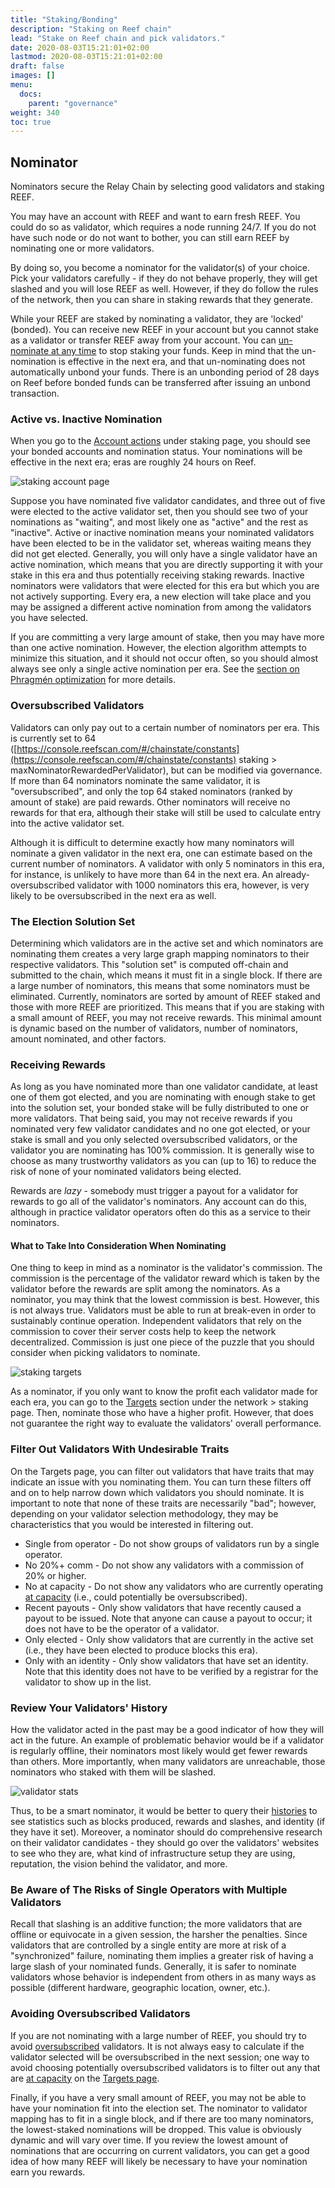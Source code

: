 ```yaml
---
title: "Staking/Bonding"
description: "Staking on Reef chain"
lead: "Stake on Reef chain and pick validators."
date: 2020-08-03T15:21:01+02:00
lastmod: 2020-08-03T15:21:01+02:00
draft: false
images: []
menu:
  docs:
    parent: "governance"
weight: 340
toc: true
---
```


## Nominator

Nominators secure the Relay Chain by selecting good validators and staking REEF.

You may have an account with REEF and want to earn fresh REEF. You could do so as validator, which requires a node running 24/7. If you do not have such node or do not want to bother, you can still earn REEF by nominating one or more validators.

By doing so, you become a nominator for the validator(s) of your choice. Pick your validators carefully - if they do not behave properly, they will get slashed and you will lose REEF as well. However, if they do follow the rules of the network, then you can share in staking rewards that they generate.

While your REEF are staked by nominating a validator, they are 'locked' (bonded). You can receive new REEF in your account but you cannot stake as a validator or transfer REEF away from your account. You can [un-nominate at any time](https://wiki.polkadot.network/docs/maintain-guides-how-to-unbond) to stop staking your funds. Keep in mind that the un-nomination is effective in the next era, and that un-nominating does not automatically unbond your funds. There is an unbonding period of 28 days on Reef before bonded funds can be transferred after issuing an unbond transaction.


### Active vs. Inactive Nomination

When you go to the [Account actions](https://console.reefscan.com/#/staking/actions) under staking page, you should see your bonded accounts and nomination status. Your nominations will be effective in the next era; eras are roughly 24 hours on Reef.





![staking account page](/images/staking-1.png "")


Suppose you have nominated five validator candidates, and three out of five were elected to the active validator set, then you should see two of your nominations as "waiting", and most likely one as "active" and the rest as "inactive". Active or inactive nomination means your nominated validators have been elected to be in the validator set, whereas waiting means they did not get elected. Generally, you will only have a single validator have an active nomination, which means that you are directly supporting it with your stake in this era and thus potentially receiving staking rewards. Inactive nominators were validators that were elected for this era but which you are not actively supporting. Every era, a new election will take place and you may be assigned a different active nomination from among the validators you have selected.

If you are committing a very large amount of stake, then you may have more than one active nomination. However, the election algorithm attempts to minimize this situation, and it should not occur often, so you should almost always see only a single active nomination per era. See the [section on Phragmén optimization](https://wiki.polkadot.network/docs/learn-phragmen#optimizations) for more details.


### Oversubscribed Validators

Validators can only pay out to a certain number of nominators per era. This is currently set to 64 ([https://console.reefscan.com/#/chainstate/constants](https://console.reefscan.com/#/chainstate/constants) staking > maxNominatorRewardedPerValidator), but can be modified via governance. If more than 64 nominators nominate the same validator, it is "oversubscribed", and only the top 64 staked nominators (ranked by amount of stake) are paid rewards. Other nominators will receive no rewards for that era, although their stake will still be used to calculate entry into the active validator set.

Although it is difficult to determine exactly how many nominators will nominate a given validator in the next era, one can estimate based on the current number of nominators. A validator with only 5 nominators in this era, for instance, is unlikely to have more than 64 in the next era. An already-oversubscribed validator with 1000 nominators this era, however, is very likely to be oversubscribed in the next era as well.


### The Election Solution Set

Determining which validators are in the active set and which nominators are nominating them creates a very large graph mapping nominators to their respective validators. This "solution set" is computed off-chain and submitted to the chain, which means it must fit in a single block. If there are a large number of nominators, this means that some nominators must be eliminated. Currently, nominators are sorted by amount of REEF staked and those with more REEF are prioritized. This means that if you are staking with a small amount of REEF, you may not receive rewards. This minimal amount is dynamic based on the number of validators, number of nominators, amount nominated, and other factors.


### Receiving Rewards

As long as you have nominated more than one validator candidate, at least one of them got elected, and you are nominating with enough stake to get into the solution set, your bonded stake will be fully distributed to one or more validators. That being said, you may not receive rewards if you nominated very few validator candidates and no one got elected, or your stake is small and you only selected oversubscribed validators, or the validator you are nominating has 100% commission. It is generally wise to choose as many trustworthy validators as you can (up to 16) to reduce the risk of none of your nominated validators being elected.

Rewards are _lazy_ - somebody must trigger a payout for a validator for rewards to go all of the validator's nominators. Any account can do this, although in practice validator operators often do this as a service to their nominators.


#### **What to Take Into Consideration When Nominating**

One thing to keep in mind as a nominator is the validator's commission. The commission is the percentage of the validator reward which is taken by the validator before the rewards are split among the nominators. As a nominator, you may think that the lowest commission is best. However, this is not always true. Validators must be able to run at break-even in order to sustainably continue operation. Independent validators that rely on the commission to cover their server costs help to keep the network decentralized. Commission is just one piece of the puzzle that you should consider when picking validators to nominate.





![staking targets](/images/staking-2.png "")


As a nominator, if you only want to know the profit each validator made for each era, you can go to the [Targets](https://console.reefscan.com/#/staking/targets) section under the network > staking page. Then, nominate those who have a higher profit. However, that does not guarantee the right way to evaluate the validators' overall performance.


### Filter Out Validators With Undesirable Traits

On the Targets page, you can filter out validators that have traits that may indicate an issue with you nominating them. You can turn these filters off and on to help narrow down which validators you should nominate. It is important to note that none of these traits are necessarily "bad"; however, depending on your validator selection methodology, they may be characteristics that you would be interested in filtering out.



* Single from operator - Do not show groups of validators run by a single operator.
* No 20%+ comm - Do not show any validators with a commission of 20% or higher.
* No at capacity - Do not show any validators who are currently operating [at capacity](https://wiki.polkadot.network/docs/glossary#capacity) (i.e., could potentially be oversubscribed).
* Recent payouts - Only show validators that have recently caused a payout to be issued. Note that anyone can cause a payout to occur; it does not have to be the operator of a validator.
* Only elected - Only show validators that are currently in the active set (i.e., they have been elected to produce blocks this era).
* Only with an identity - Only show validators that have set an identity. Note that this identity does not have to be verified by a registrar for the validator to show up in the list.


### Review Your Validators' History


 How the validator acted in the past may be a good indicator of how they will act in the future. An example of problematic behavior would be if a validator is regularly offline, their nominators most likely would get fewer rewards than others. More importantly, when many validators are unreachable, those nominators who staked with them will be slashed.





![validator stats](/images/staking-3.png "")


Thus, to be a smart nominator, it would be better to query their [histories](https://console.reefscan.com/#/staking/query/) to see statistics such as blocks produced, rewards and slashes, and identity (if they have it set). Moreover, a nominator should do comprehensive research on their validator candidates - they should go over the validators' websites to see who they are, what kind of infrastructure setup they are using, reputation, the vision behind the validator, and more.


### Be Aware of The Risks of Single Operators with Multiple Validators

Recall that slashing is an additive function; the more validators that are offline or equivocate in a given session, the harsher the penalties. Since validators that are controlled by a single entity are more at risk of a "synchronized" failure, nominating them implies a greater risk of having a large slash of your nominated funds. Generally, it is safer to nominate validators whose behavior is independent from others in as many ways as possible (different hardware, geographic location, owner, etc.).


### Avoiding Oversubscribed Validators

If you are not nominating with a large number of REEF, you should try to avoid [oversubscribed](https://wiki.polkadot.network/docs/glossary#oversubscribed) validators. It is not always easy to calculate if the validator selected will be oversubscribed in the next session; one way to avoid choosing potentially oversubscribed validators is to filter out any that are [at capacity](https://wiki.polkadot.network/docs/glossary#capacity) on the [Targets page](https://console.reefscan.com/#/staking/targets).

Finally, if you have a very small amount of REEF, you may not be able to have your nomination fit into the election set. The nominator to validator mapping has to fit in a single block, and if there are too many nominators, the lowest-staked nominations will be dropped. This value is obviously dynamic and will vary over time. If you review the lowest amount of nominations that are occurring on current validators, you can get a good idea of how many REEF will likely be necessary to have your nomination earn you rewards.
